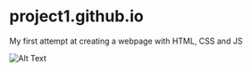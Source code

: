 # project1.github.io
My first attempt at creating a webpage with HTML, CSS and JS


![Alt Text](https://media.giphy.com/media/RYmP7mQUfz1R1YQTEt/giphy.gif)

